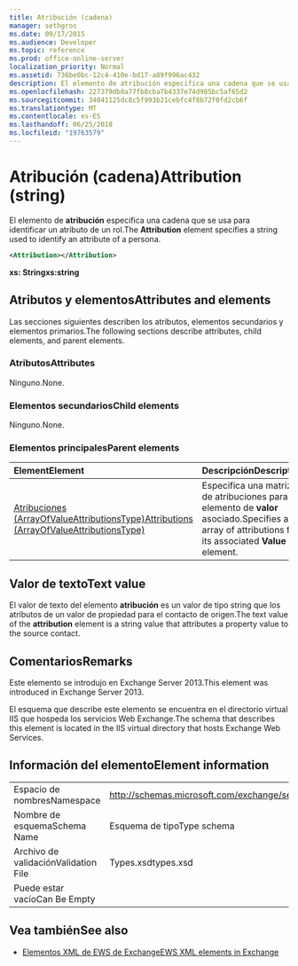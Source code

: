 ```yaml
---
title: Atribución (cadena)
manager: sethgros
ms.date: 09/17/2015
ms.audience: Developer
ms.topic: reference
ms.prod: office-online-server
localization_priority: Normal
ms.assetid: 736be0bc-12c4-410e-bd17-a89f996ac432
description: El elemento de atribución especifica una cadena que se usa para identificar un atributo de un rol.
ms.openlocfilehash: 227379db8a77fb8cba7b4337e74d985bc5af65d2
ms.sourcegitcommit: 34041125dc8c5f993b21cebfc4f8b72f0fd2cb6f
ms.translationtype: MT
ms.contentlocale: es-ES
ms.lasthandoff: 06/25/2018
ms.locfileid: "19763579"
---
```

# <a name="attribution-string"></a><span data-ttu-id="4b445-103">Atribución (cadena)</span><span class="sxs-lookup"><span data-stu-id="4b445-103">Attribution (string)</span></span>

<span data-ttu-id="4b445-104">El elemento de **atribución** especifica una cadena que se usa para identificar un atributo de un rol.</span><span class="sxs-lookup"><span data-stu-id="4b445-104">The **Attribution** element specifies a string used to identify an attribute of a persona.</span></span> 
  
```XML
<Attribution></Attribution>
```

 <span data-ttu-id="4b445-105">**xs: String**</span><span class="sxs-lookup"><span data-stu-id="4b445-105">**xs:string**</span></span>
## <a name="attributes-and-elements"></a><span data-ttu-id="4b445-106">Atributos y elementos</span><span class="sxs-lookup"><span data-stu-id="4b445-106">Attributes and elements</span></span>

<span data-ttu-id="4b445-107">Las secciones siguientes describen los atributos, elementos secundarios y elementos primarios.</span><span class="sxs-lookup"><span data-stu-id="4b445-107">The following sections describe attributes, child elements, and parent elements.</span></span>
  
### <a name="attributes"></a><span data-ttu-id="4b445-108">Atributos</span><span class="sxs-lookup"><span data-stu-id="4b445-108">Attributes</span></span>

<span data-ttu-id="4b445-109">Ninguno.</span><span class="sxs-lookup"><span data-stu-id="4b445-109">None.</span></span>
  
### <a name="child-elements"></a><span data-ttu-id="4b445-110">Elementos secundarios</span><span class="sxs-lookup"><span data-stu-id="4b445-110">Child elements</span></span>

<span data-ttu-id="4b445-111">Ninguno.</span><span class="sxs-lookup"><span data-stu-id="4b445-111">None.</span></span>
  
### <a name="parent-elements"></a><span data-ttu-id="4b445-112">Elementos principales</span><span class="sxs-lookup"><span data-stu-id="4b445-112">Parent elements</span></span>

|<span data-ttu-id="4b445-113">**Element**</span><span class="sxs-lookup"><span data-stu-id="4b445-113">**Element**</span></span>|<span data-ttu-id="4b445-114">**Descripción**</span><span class="sxs-lookup"><span data-stu-id="4b445-114">**Description**</span></span>|
|:-----|:-----|
|[<span data-ttu-id="4b445-115">Atribuciones (ArrayOfValueAttributionsType)</span><span class="sxs-lookup"><span data-stu-id="4b445-115">Attributions (ArrayOfValueAttributionsType)</span></span>](attributions-arrayofvalueattributionstype.md) <br/> |<span data-ttu-id="4b445-116">Especifica una matriz de atribuciones para su elemento de **valor** asociado.</span><span class="sxs-lookup"><span data-stu-id="4b445-116">Specifies an array of attributions for its associated **Value** element.</span></span>  <br/> |
   
## <a name="text-value"></a><span data-ttu-id="4b445-117">Valor de texto</span><span class="sxs-lookup"><span data-stu-id="4b445-117">Text value</span></span>

<span data-ttu-id="4b445-118">El valor de texto del elemento **atribución** es un valor de tipo string que los atributos de un valor de propiedad para el contacto de origen.</span><span class="sxs-lookup"><span data-stu-id="4b445-118">The text value of the **attribution** element is a string value that attributes a property value to the source contact.</span></span> 
  
## <a name="remarks"></a><span data-ttu-id="4b445-119">Comentarios</span><span class="sxs-lookup"><span data-stu-id="4b445-119">Remarks</span></span>

<span data-ttu-id="4b445-120">Este elemento se introdujo en Exchange Server 2013.</span><span class="sxs-lookup"><span data-stu-id="4b445-120">This element was introduced in Exchange Server 2013.</span></span>
  
<span data-ttu-id="4b445-121">El esquema que describe este elemento se encuentra en el directorio virtual IIS que hospeda los servicios Web Exchange.</span><span class="sxs-lookup"><span data-stu-id="4b445-121">The schema that describes this element is located in the IIS virtual directory that hosts Exchange Web Services.</span></span>
  
## <a name="element-information"></a><span data-ttu-id="4b445-122">Información del elemento</span><span class="sxs-lookup"><span data-stu-id="4b445-122">Element information</span></span>

|||
|:-----|:-----|
|<span data-ttu-id="4b445-123">Espacio de nombres</span><span class="sxs-lookup"><span data-stu-id="4b445-123">Namespace</span></span>  <br/> |http://schemas.microsoft.com/exchange/services/2006/types  <br/> |
|<span data-ttu-id="4b445-124">Nombre de esquema</span><span class="sxs-lookup"><span data-stu-id="4b445-124">Schema Name</span></span>  <br/> |<span data-ttu-id="4b445-125">Esquema de tipo</span><span class="sxs-lookup"><span data-stu-id="4b445-125">Type schema</span></span>  <br/> |
|<span data-ttu-id="4b445-126">Archivo de validación</span><span class="sxs-lookup"><span data-stu-id="4b445-126">Validation File</span></span>  <br/> |<span data-ttu-id="4b445-127">Types.xsd</span><span class="sxs-lookup"><span data-stu-id="4b445-127">types.xsd</span></span>  <br/> |
|<span data-ttu-id="4b445-128">Puede estar vacío</span><span class="sxs-lookup"><span data-stu-id="4b445-128">Can Be Empty</span></span>  <br/> ||
   
## <a name="see-also"></a><span data-ttu-id="4b445-129">Vea también</span><span class="sxs-lookup"><span data-stu-id="4b445-129">See also</span></span>

- [<span data-ttu-id="4b445-130">Elementos XML de EWS de Exchange</span><span class="sxs-lookup"><span data-stu-id="4b445-130">EWS XML elements in Exchange</span></span>](ews-xml-elements-in-exchange.md)

